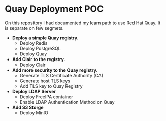 # Quay Deployment POC

On this repository I had documented my learn path to use Red Hat Quay.
It is separate on few segmets.
+ **Deploy a simple Quay registry.**
  - Deploy Redis
  - Deploy PostgreSQL
  - Deploy Quay
+ **Add Clair to the registry.**
  - Deploy Clair
+ **Add more security to the Quay registry.**
  - Generate TLS Certificate Authority (CA)
  - Generate host TLS keys
  - Add TLS key to Quay Registry
+ **Deploy LDAP Server**
  - Deploy FreeIPA container
  - Enable LDAP Authentication Method on Quay
+ **Add S3 Storge**
  - Deploy MinIO

